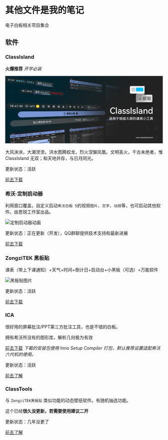 # 其他文件是我的笔记

电子白板相关项目集合

## 软件

### ClassIsland

**火爆推荐**  *开学必装*

![Banner](./图片/Banner.png)

大风泱泱，大潮滂滂。洪水图腾蛟龙，烈火涅槃凤凰。文明圣火，千古未绝者，惟 ClassIsland 无双；和天地并存，与日月同光。

更新状态：活跃

[前去下载](https://github.com/ClassIsland/ClassIsland)

### 希沃·定制启动器

利用窗口覆盖，自定义启动`希沃白板 5`的视频`图片`、`文字`、`动效`等，也可启动其他软件。由思锐工作室出品。

![定制启动器动画](https://github.com/jiangyin14/awesome-whiteboard/assets/106649516/c95a3045-c094-4610-bfc2-9ecbaaefd766)

更新状态：正在更新（开发），QQ群聊提供技术支持和最新进展

[前去下载](https://github.com/SRInternet/Seewo-Custom_Start)

### ZongziTEK 黑板贴

课表（带上下课通知）+天气+时间+倒计日+启动台+小黑板（可选）=万能软件

![黑板贴图片](https://camo.githubusercontent.com/9f543bad9f31a968f1c7cde133b8d18207488af562f5cd768e0c78496c5d7e72/68747470733a2f2f692e706f7374696d672e63632f50664338397066512f4c696768742e706e67)

更新状态：活跃

[前去下载](https://github.com/STBBRD/ZongziTEK-Blackboard-Sticker)

### ICA

很好用的屏幕批注/PPT第三方批注工具，也是不错的白板。

拥有希沃所没有的图形库，解析几何极为有效

[前去下载](https://github.com/ChangSakura/Ink-Canvas/releases/latest)
*下载的安装包使用 Inno Setup Compiler 打包，默认推荐设置适配希沃六代机的使用。*

更新状态：活跃

[前去了解](https://github.com/ChangSakura/Ink-Canvas)

### ClassTools

与 `ZongziTEK黑板贴` 类似功能的动态壁纸软件。有随机抽选功能。

这个已经**很久没更新，若需要使用建议二开**

更新状态：几年没更了

[前去了解](https://github.com/clansty/ClassTools)
